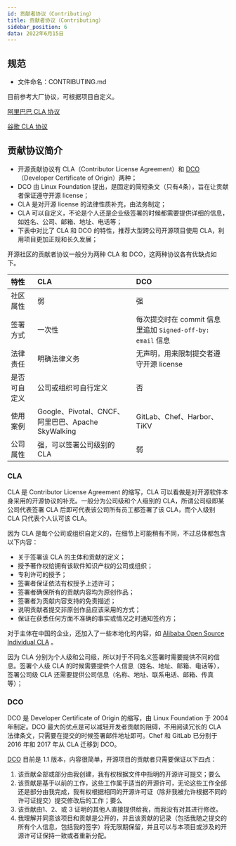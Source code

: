 ```yaml
---
id: 贡献者协议（Contributing）
title: 贡献者协议（Contributing）
sidebar_position: 6
data: 2022年6月15日
---
```


## 规范

- 文件命名：CONTRIBUTING.md

目前参考大厂协议，可根据项目自定义。

[阿里巴巴 CLA 协议](https://github.com/aliyun/cla)

[谷歌 CLA 协议](https://cla.developers.google.com/clas)

## 贡献协议简介

- 开源贡献协议有 CLA（Contributor License Agreement）和 [DCO](https://developercertificate.org/) （Developer Certificate of Origin）两种；
- DCO 由 Linux Foundation 提出，是固定的简短条文（只有4条），旨在让贡献者保证遵守开源 license；
- CLA 是对开源 license 的法律性质补充，由法务制定；
- CLA 可以自定义，不论是个人还是企业级签署的时候都需要提供详细的信息，如姓名、公司、邮箱、地址、电话等；
- 下表中对比了 CLA 和 DCO 的特性，推荐大型跨公司开源项目使用 CLA，利用项目更加正规和长久发展；

开源社区的贡献者协议一般分为两种 CLA 和 DCO，这两种协议各有优缺点如下。

| 特性         | CLA                                                | DCO                                                        |
| :----------- | :------------------------------------------------- | :--------------------------------------------------------- |
| 社区属性     | 弱                                                 | 强                                                         |
| 签署方式     | 一次性                                             | 每次提交时在 commit 信息里追加 `Signed-off-by: email` 信息 |
| 法律责任     | 明确法律义务                                       | 无声明，用来限制提交者遵守开源 license                     |
| 是否可自定义 | 公司或组织可自行定义                               | 否                                                         |
| 使用案例     | Google、Pivotal、CNCF、阿里巴巴、Apache SkyWalking | GitLab、Chef、Harbor、TiKV                                 |
| 公司属性     | 强，可以签署公司级别的 CLA                         | 弱                                                         |

### CLA

CLA 是 Contributor License Agreement 的缩写，CLA 可以看做是对开源软件本身采用的开源协议的补充。一般分为公司级和个人级别的 CLA，所谓公司级即某公司代表签署 CLA 后即可代表该公司所有员工都签署了该 CLA，而个人级别 CLA 只代表个人认可该 CLA。

因为 CLA 是每个公司或组织自定义的，在细节上可能稍有不同，不过总体都包含以下内容：

- 关于签署该 CLA 的主体和贡献的定义；
- 授予著作权给拥有该软件知识产权的公司或组织；
- 专利许可的授予；
- 签署者保证依法有权授予上述许可；
- 签署者确保所有的贡献内容均为原创作品；
- 签署者为贡献内容支持的免责描述；
- 说明贡献者提交非原创作品应该采用的方式；
- 保证在获悉任何方面不准确的事实或情况之时通知签约方；

对于主体在中国的企业，还加入了一些本地化的内容，如 [Alibaba Open Source Individual CLA](https://github.com/aliyun/cla) 。

因为 CLA 分别为个人级和公司级，所以对于不同名义签署时需要提供不同的信息。签署个人级 CLA 的时候需要提供个人信息（姓名、地址、邮箱、电话等），签署公司级 CLA 还需要提供公司信息（名称、地址、联系电话、邮箱、传真等）；

### DCO

DCO 是 Developer Certificate of Origin 的缩写，由 Linux Foundation 于 2004 年制定。DCO 最大的优点是可以减轻开发者贡献的阻碍，不用阅读冗长的 CLA 法律条文，只需要在提交的时候签署邮件地址即可。Chef 和 GitLab 已分别于 2016 年和 2017 年从 CLA 迁移到 DCO。

[DCO](https://developercertificate.org/) 目前是 1.1 版本，内容很简单，开源项目的贡献者只需要保证以下四点：

1. 该贡献全部或部分由我创建，我有权根据文件中指明的开源许可提交；要么
2. 该贡献是基于以前的工作，这些工作属于适当的开源许可，无论这些工作全部还是部分由我完成，我有权根据相同的开源许可证（除非我被允许根据不同的许可证提交）提交修改后的工作；要么
3. 该贡献由1、2、或 3 证明的其他人直接提供给我，而我没有对其进行修改。
4. 我理解并同意该项目和贡献是公开的，并且该贡献的记录（包括我随之提交的所有个人信息，包括我的签字）将无限期保留，并且可以与本项目或涉及的开源许可证保持一致或者重新分配。

